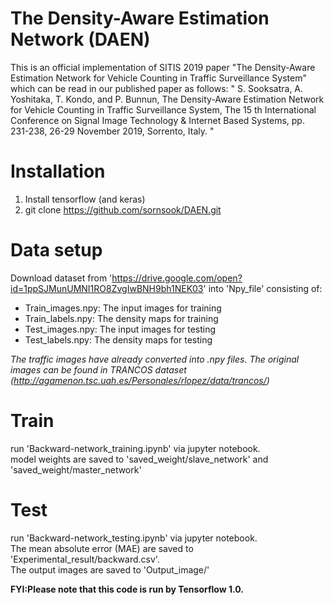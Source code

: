 # The Density-Aware Estimation Network (DAEN)

This is an official implementation of SITIS 2019 paper "The Density-Aware Estimation Network for Vehicle Counting in Traffic Surveillance System" which can be read in our published paper as follows:
" S. Sooksatra, A. Yoshitaka, T. Kondo, and P. Bunnun, The Density-Aware Estimation
Network for Vehicle Counting in Traffic Surveillance System, The 15 th International
Conference on Signal Image Technology & Internet Based Systems, pp. 231-238, 26-29
November 2019, Sorrento, Italy. "

# Installation
1. Install tensorflow (and keras)
2. git clone https://github.com/sornsook/DAEN.git

# Data setup
Download dataset from 'https://drive.google.com/open?id=1ppSJMunUMNI1RO8ZvgIwBNH9bh1NEK03' into 'Npy_file' consisting of:
   - Train_images.npy:  The input images for training
   - Train_labels.npy:  The density maps for training
   - Test_images.npy:    The input images for testing 
   - Test_labels.npy:    The density maps for testing
   
   *The traffic images have already converted into .npy files.*
   *The original images can be found in TRANCOS dataset (http://agamenon.tsc.uah.es/Personales/rlopez/data/trancos/)*

# Train
run 'Backward-network_training.ipynb' via jupyter notebook. \
model weights are saved to 'saved_weight/slave_network' and 'saved_weight/master_network'

# Test
run 'Backward-network_testing.ipynb' via jupyter notebook. \
The mean absolute error (MAE) are saved to 'Experimental_result/backward.csv'. \
The output images are saved to 'Output_image/'


**FYI:Please note that this code is run by Tensorflow 1.0.**


